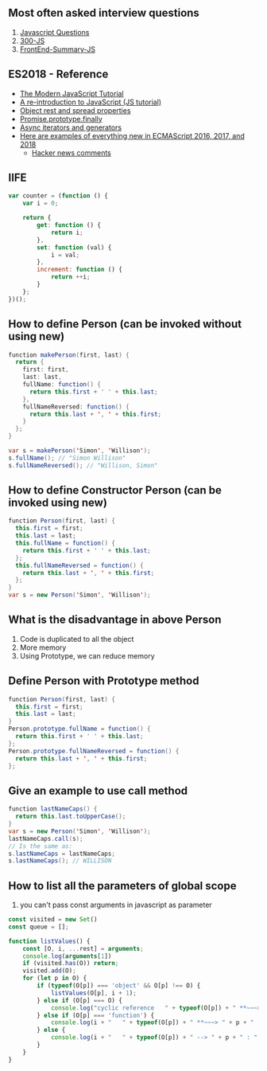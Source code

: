 ## Most often asked interview questions

1. [Javascript Questions](https://github.com/ganqqwerty/123-Essential-JavaScript-Interview-Questions)
2. [300-JS](https://github.com/bgoonz/DEV-RESOURCES/tree/master/STAGING/INTERVIEW-PREP-COMPLETE-master/INTERVIEW-PREP-COMPLETE-master/interview-prep/300-react-q-and-as)
3. [FrontEnd-Summary-JS](https://github.com/bgoonz/DEV-RESOURCES/blob/master/STAGING/INTERVIEW-PREP-COMPLETE-master/INTERVIEW-PREP-COMPLETE-master/SUMMARY.md)

## ES2018 - Reference

* [The Modern JavaScript Tutorial](https://javascript.info/intro)
* [A re-introduction to JavaScript (JS tutorial)](https://developer.mozilla.org/en-US/docs/Web/JavaScript/A_re-introduction_to_JavaScript)
* [Object rest and spread properties](https://developers.google.com/web/updates/2017/06/object-rest-spread)
* [Promise.prototype.finally](https://developers.google.com/web/updates/2017/10/promise-finally)
* [Async iterators and generators](https://jakearchibald.com/2017/async-iterators-and-generators/)
* [Here are examples of everything new in ECMAScript 2016, 2017, and 2018](https://medium.freecodecamp.org/here-are-examples-of-everything-new-in-ecmascript-2016-2017-and-2018-d52fa3b5a70e)
    * [Hacker news comments](https://news.ycombinator.com/item?id=16743765)

## IIFE

```JavaScript
var counter = (function () {
    var i = 0;

    return {
        get: function () {
            return i;
        },
        set: function (val) {
            i = val;
        },
        increment: function () {
            return ++i;
        }
    };
})();
```

## How to define Person (can be invoked without using new)

```java
function makePerson(first, last) {
  return {
    first: first,
    last: last,
    fullName: function() {
      return this.first + ' ' + this.last;
    },
    fullNameReversed: function() {
      return this.last + ', ' + this.first;
    }
  };
}

var s = makePerson('Simon', 'Willison');
s.fullName(); // "Simon Willison"
s.fullNameReversed(); // "Willison, Simon"
```

## How to define Constructor Person (can be invoked using new)

```java
function Person(first, last) {
  this.first = first;
  this.last = last;
  this.fullName = function() {
    return this.first + ' ' + this.last;
  };
  this.fullNameReversed = function() {
    return this.last + ', ' + this.first;
  };
}
var s = new Person('Simon', 'Willison');
```

## What is the disadvantage in above Person

1. Code is duplicated to all the object
2. More memory
3. Using Prototype, we can reduce memory

## Define Person with Prototype method

```java
function Person(first, last) {
  this.first = first;
  this.last = last;
}
Person.prototype.fullName = function() {
  return this.first + ' ' + this.last;
};
Person.prototype.fullNameReversed = function() {
  return this.last + ', ' + this.first;
};
```

## Give an example to use call method

```java
function lastNameCaps() {
  return this.last.toUpperCase();
}
var s = new Person('Simon', 'Willison');
lastNameCaps.call(s);
// Is the same as:
s.lastNameCaps = lastNameCaps;
s.lastNameCaps(); // WILLISON
```

## How to list all the parameters of global scope

1. you can't pass const arguments in javascript as parameter
```javascript
const visited = new Set()
const queue = [];

function listValues() {
    const [O, i, ...rest] = arguments;
    console.log(arguments[1])
    if (visited.has(O)) return;
    visited.add(O);
    for (let p in O) {
        if (typeof(O[p]) === 'object' && O[p] !== O) {
            listValues(O[p], i + 1);
        } else if (O[p] === O) {
            console.log("cyclic reference   " + typeof(O[p]) + " **~~~> " + p + " : " + " --> " + O);
        } else if (O[p] === 'function') {
            console.log(i + "   " + typeof(O[p]) + " **~~~> " + p + " : " + " --> " + O[p]);
        } else {
            console.log(i + "   " + typeof(O[p]) + " --> " + p + " : " + " --> " + O[p]);
        }
    }
}
```